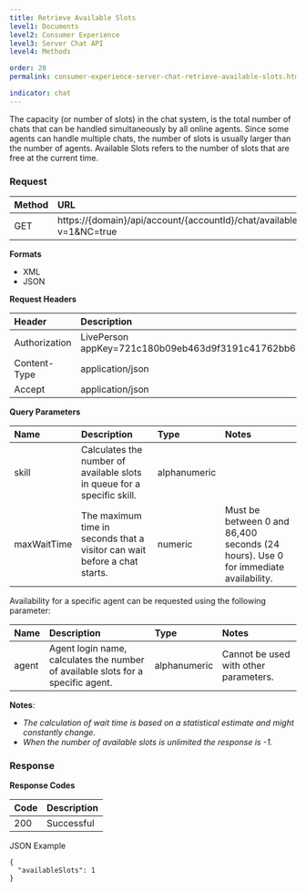 ```yaml
---
title: Retrieve Available Slots
level1: Documents
level2: Consumer Experience
level3: Server Chat API
level4: Methods

order: 20
permalink: consumer-experience-server-chat-retrieve-available-slots.html

indicator: chat
---
```


The capacity (or number of slots) in the chat system, is the total  number of chats that can be handled simultaneously by all online agents. Since some agents can handle multiple chats, the number of slots is usually larger than the number of agents. Available Slots refers to the number of slots that are free at the current time.

### Request

| Method | URL  |
| :--- | :--- |
| GET | https://{domain}/api/account/{accountId}/chat/availableSlots?v=1&NC=true |

**Formats**

- XML
- JSON

**Request Headers**

| Header | Description |
| :--- | :--- |
| Authorization | LivePerson appKey=721c180b09eb463d9f3191c41762bb68 |
| Content-Type | application/json |
| Accept | application/json |

**Query Parameters**

| Name	| Description | Type | Notes |
| :--- | :--- | :--- | :--- |
| skill | Calculates the number of available slots in queue for a specific skill. | alphanumeric | |
| maxWaitTime | The maximum time in seconds that a visitor can wait before a chat starts. | numeric | Must be between 0 and 86,400 seconds (24 hours). Use 0 for immediate availability. |
 
Availability for a specific agent can be requested using the following parameter:

| Name	| Description | Type | Notes |
| :--- | :--- | :--- |  :--- |
| agent | Agent login name, calculates the number of available slots for a specific agent. | alphanumeric | Cannot be used with other parameters. |
  
**Notes**:

- *The calculation of wait time is based on a statistical estimate and might constantly change.*
- *When the number of available slots is unlimited the response is -1.*
 
### Response

**Response Codes**

| Code | Description |
| :--- | :--- |
| 200 | Successful |

JSON Example

    {
      "availableSlots": 1
    }
